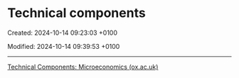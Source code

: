 # Technical components

Created: 2024-10-14 09:23:03 +0100

Modified: 2024-10-14 09:39:53 +0100

---

[Technical Components: Microeconomics (ox.ac.uk)](https://canvas.ox.ac.uk/courses/270193/pages/technical-components?module_item_id=2631721)
